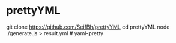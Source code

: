 # prettyYML

git clone https://github.com/SeifBh/prettyYML
cd prettyYML
node ./generate.js > result.yml
#   y a m l - p r e t t y  
 
